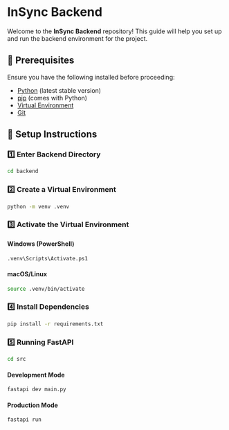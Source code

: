 # InSync Backend

Welcome to the **InSync Backend** repository! This guide will help you set up and run the backend environment for the
project.

## 📌 Prerequisites

Ensure you have the following installed before proceeding:

- [Python](https://www.python.org/downloads/) (latest stable version)
- [pip](https://pip.pypa.io/en/stable/) (comes with Python)
- [Virtual Environment](https://docs.python.org/3/library/venv.html)
- [Git](https://git-scm.com/)

## 🚀 Setup Instructions

### 1️⃣ Enter Backend Directory

```sh
cd backend
```

### 2️⃣ Create a Virtual Environment

```sh
python -m venv .venv
```

### 3️⃣ Activate the Virtual Environment

#### Windows (PowerShell)

```sh
.venv\Scripts\Activate.ps1
```

#### macOS/Linux

```sh
source .venv/bin/activate
```

### 4️⃣ Install Dependencies

```sh
pip install -r requirements.txt
```

### 5️⃣ Running FastAPI

```sh
cd src
```

#### Development Mode

```sh
fastapi dev main.py
```

#### Production Mode

```sh
fastapi run
```